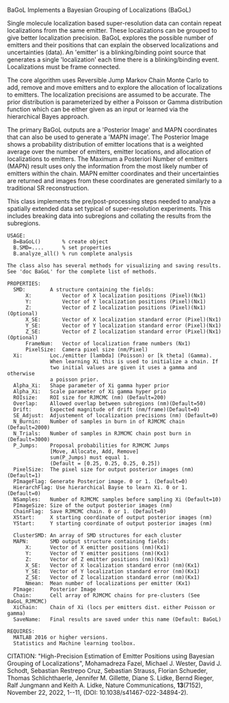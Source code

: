 BaGoL Implements a Bayesian Grouping of Localizations (BaGoL)

Single molecule localization based super-resolution data can contain
repeat localizations from the same emitter. These localizations can be
grouped to give better localization precision.  BaGoL explores the
possible number of emitters and their positions that can explain the
observed localizations and uncertainties (data). An 'emitter' is a
blinking/binding point source that generates a single 'localization'
each time there is a blinking/binding event. Localizations must be
frame connected.

The core algorithm uses Reversible Jump Markov Chain Monte Carlo to
add, remove and move emitters and to explore the allocation of
localizations to emitters. The localization precisions are assumed to be
accurate. The prior distribution is parameterized by either a Poisson 
or Gamma distribution function which can be either given as an input or 
learned via the hierarchical Bayes approach.

The primary BaGoL outputs are a 'Posterior Image' and MAPN coordinates
that can also be used to generate a 'MAPN image'. The Posterior Image
shows a probability distribution of emitter locations that is a weighted
average over the number of emitters, emitter locations, and
allocation of localizations to emitters. The Maximum a Posteriori
Number of emitters (MAPN) result uses only the information from
the most likely number of emitters within the chain.  MAPN emitter 
coordinates and their uncertainties are returned and images from these 
coordinates are generated similarly to a traditional SR reconstruction.

This class implements the pre/post-processing steps needed to analyze
a spatially extended data set typical of super-resolution experiments.
This includes breaking data into subregions and collating the results
from the subregions.

```
USAGE:
  B=BaGoL()       % create object
  B.SMD=....      % set properties
  B.analyze_all() % run complete analysis

The class also has several methods for visualizing and saving results.
See 'doc BaGoL' for the complete list of methods.

PROPERTIES:
  SMD:        A structure containing the fields:
      X:          Vector of X localization positions (Pixel)(Nx1)
      Y:          Vector of Y localization positions (Pixel)(Nx1)
      Z:          Vector of Z localization positions (Pixel)(Nx1)(Optional)
      X_SE:       Vector of X localization standard error (Pixel)(Nx1)
      Y_SE:       Vector of Y localization standard error (Pixel)(Nx1)
      Z_SE:       Vector of Z localization standard error (Pixel)(Nx1)(Optional)
      FrameNum:   Vector of localization frame numbers (Nx1)
      PixelSize:  Camera pixel size (nm/Pixel) 
  Xi:         Loc./emitter [lambda] (Poisson) or [k theta] (Gamma).
              When learning Xi this is used to initialize a chain. If
              two initial values are given it uses a gamma and otherwise
              a poisson prior.
  Alpha_Xi:   Shape parameter of Xi gamma hyper prior
  Alpha_Xi:   Scale parameter of Xi gamma hyper prio
  ROIsize:    ROI size for RJMCMC (nm) (Default=200)
  Overlap:    Allowed overlap between subregions (nm)(Default=50)
  Drift:      Expected magnitude of drift (nm/frame)(Default=0)
  SE_Adjust:  Adjustement of localization precisions (nm) (Default=0)
  N_Burnin:   Number of samples in burn in of RJMCMC chain (Default=2000)
  N_Trials:   Number of samples in RJMCMC chain post burn in (Default=3000)
  P_Jumps:    Proposal probabilities for RJMCMC Jumps
              [Move, Allocate, Add, Remove]
              sum(P_Jumps) must equal 1.
              (Default = [0.25, 0.25, 0.25, 0.25])
  PixelSize:  The pixel size for output posterior images (nm) (Default=1)
  PImageFlag: Generate Posterior image. 0 or 1. (Default=0)
  HierarchFlag: Use hierarchical Bayse to learn Xi. 0 or 1. (Default=0)
  NSamples:   Number of RJMCMC samples before sampling Xi (Default=10)
  PImageSize: Size of the output posterior images (nm)
  ChainFlag:  Save RJMCMC chain. 0 or 1. (Default=0)
  XStart:     X starting coordinate of output posterior images (nm)
  YStart:     Y starting coordinate of output posterior images (nm)

  ClusterSMD: An array of SMD structures for each cluster
  MAPN:       SMD output structure containing fields:
      X:      Vector of X emitter positions (nm)(Kx1)
      Y:      Vector of Y emitter positions (nm)(Kx1)
      Z:      Vector of Z emitter positions (nm)(Kx1)
      X_SE:   Vector of X localization standard error (nm)(Kx1)
      Y_SE:   Vector of Y localization standard error (nm)(Kx1)
      Z_SE:   Vector of Z localization standard error (nm)(Kx1)
      Nmean:  Mean number of localizations per emitter (Kx1)
  PImage:     Posterior Image
  Chain:      Cell array of RJMCMC chains for pre-clusters (See BaGoL_RJMCMC)
  XiChain:    Chain of Xi (locs per emitters dist. either Poisson or gamma)
  SaveName:   Final results are saved under this name (Default: BaGoL)

REQUIRES:
  MATLAB 2016 or higher versions.
  Statistics and Machine learning toolbox.
```

CITATION: "High-Precision Estimation of Emitter Positions using Bayesian
          Grouping of Localizations", Mohamadreza Fazel, Michael J. Wester,
          David J. Schodt, Sebastian Restrepo Cruz, Sebastian Strauss,
          Florian Schueder, Thomas Schlichthaerle, Jennifer M. Gillette,
          Diane S. Lidke, Bernd Rieger, Ralf Jungmann and Keith A. Lidke,
          Nature Communications, **13**(7152), November 22, 2022, 1--11,
          (DOI: 10.1038/s41467-022-34894-2).
